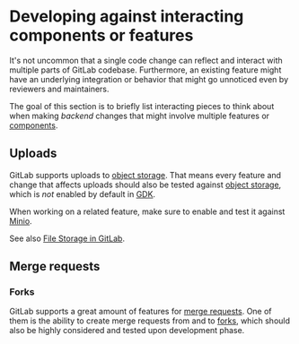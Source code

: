 # Developing against interacting components or features

It's not uncommon that a single code change can reflect and interact with multiple parts of GitLab
codebase. Furthermore, an existing feature might have an underlying integration or behavior that
might go unnoticed even by reviewers and maintainers.

The goal of this section is to briefly list interacting pieces to think about
when making _backend_ changes that might involve multiple features or [components](architecture.md#components).

## Uploads

GitLab supports uploads to [object storage]. That means every feature and
change that affects uploads should also be tested against [object storage],
which is _not_ enabled by default in [GDK](https://gitlab.com/gitlab-org/gitlab-development-kit).

When working on a related feature, make sure to enable and test it
against [Minio](https://gitlab.com/gitlab-org/gitlab-development-kit/blob/master/doc/howto/object_storage.md).

See also [File Storage in GitLab](file_storage.md).

## Merge requests

### Forks

GitLab supports a great amount of features for [merge requests](../user/project/merge_requests/index.md). One
of them is the ability to create merge requests from and to [forks](../gitlab-basics/fork-project.md),
which should also be highly considered and tested upon development phase.

[object storage]: https://docs.gitlab.com/charts/advanced/external-object-storage/
